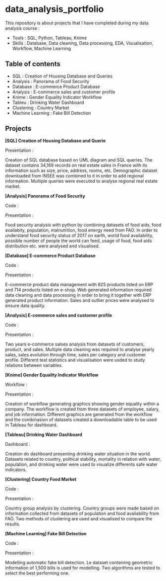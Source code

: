 # data_analysis_portfolio

This repository is about projects that I have completed during my data analysis course :
- Tools : SQL, Python, Tableau, Knime
- Skills : Database, Data cleaning, Data processing, EDA, Visualisation, Workflow, Machine Learning



Table of contents
----------
- SQL : Creation of Housing Database and Queries
- Analysis : Panorama of Food Security
- Database : E-commerce Product Database
- Analysis : E-commerce sales and customer profile
- Knime : Gender Equality Indicator Workflow
- Tableu : Drinking Water Dashboard
- Clustering : Country Market
- Machine Learning : Fake Bill Detection


Projects
----------

**[SQL] Creation of Housing Database and Querie**

Presentation :

Creation of SQL database based on UML diagram and SQL queries. The dataset contains 34,169 records on real estate sales in France with its information such as size, price, address, rooms, etc. Demographic dataset downloaded from INSEE was combined to it in order to add regional information. Multiple queries were executed to analyse regional real estate market.


**[Analysis] Panorama of Food Security**

Code :

Presentation :

Food security analysis with python by combining datasets of food aids, food availabity, population, malnutrition, food energy need from FAO. In order to understand food security status of 2017 on earth, world food availability, possible number of people the world can feed, usage of food, food aids distribution etc. were analysed and visualised.


**[Database] E-commerce Product Database**

Code :

Presentation :

E-commerce product data management with 825 products listed on ERP and 714 products listed on e-shop. Web generated information required data cleaning and data processing in order to bring it together with ERP generated product information. Sales and outlier prices were analysed to ensure data quality.


**[Analysis] E-commerce sales and customer profile**

Code :

Presentation :

Two years e-commerce salses analysis from datasets of customers, product, and sales. Multiple data cleaning was required to analyse yearly sales, sales evolution through time, sales per category and customer profile. Different test statistics and visualisation were usded to study relations between variables.

**[Knime] Gender Equality Indicator Workflow**

Workflow :

Presentation :

Creation of workflow generating graphics showing gender equality within a company. The workflow is created from three datasets of employee, salary, and job information. Different graphics are generated from the workflow and the combinasion of datasets created a downloadable table to be used in Tableau for dashboard.


**[Tableau] Drinking Water Dashboard**

Dashboard :

Creation do dashboard presenting drinking water situation in the world. Datasets related to country, political stability, mortality in relation with water, population, and drinking water were used to visualize differents safe water indicators.


**[Clustering] Country Food Market**

Code :

Presentation :

Country group analysis by clustering. Country groups were made based on information collected from datasets of population and food availability from FAO. Two methods of clustering are used and visualised to compare the results.


**[Machine Learning] Fake Bill Detection**

Code :

Presentation :

Modelling automatic fake bill detection. Le dataset containing geometric information of 1,500 bills is used for modelling. Two algorithms are tested to select the best performing one.
